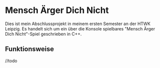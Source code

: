 # Mensch Ärger Dich Nicht

Dies ist mein Abschlussprojekt in meinem ersten Semester an der HTWK Leipzig. Es handelt sich um ein über die Konsole spielbares "Mensch Ärger Dich Nicht"-Spiel geschrieben in C++.

## Funktionsweise

//todo